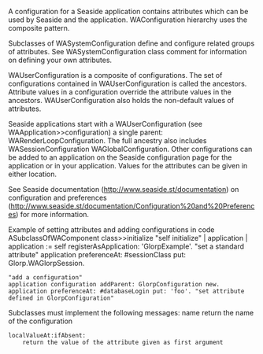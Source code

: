 A configuration for a Seaside application contains attributes which can be used by Seaside and the application. WAConfiguration hierarchy uses the composite pattern.

Subclasses of WASystemConfiguration define and configure related groups of attributes. See WASystemConfiguration class comment for information on defining your own attributes.

WAUserConfiguration is a composite of configurations. The set of configurations contained in WAUserConfiguration is called the ancestors. Attribute values in a configuration override the attribute values in the ancestors. WAUserConfiguration also holds the non-default values of attributes.

Seaside applications start with a WAUserConfiguration (see WAApplication>>configuration) a single parent: WARenderLoopConfiguration. The full ancestry also includes WASessionConfiguration WAGlobalConfiguration. Other configurations can be added to an application on the Seaside configuration page for the application or in your application. Values for the attributes can be given in either location. 

See Seaside documentation (http://www.seaside.st/documentation) on configuration and preferences (http://www.seaside.st/documentation/Configuration%20and%20Preferences) for more information.

Example of setting attributes and adding configurations in code
ASubclassOfWAComponent class>>initialize
	"self initialize"
	| application |
	application := self registerAsApplication: 'GlorpExample'.
	"set a standard attribute"
	application preferenceAt: #sessionClass put: Glorp.WAGlorpSession. 

	"add a configuration"
	application configuration addParent: GlorpConfiguration new.
	application preferenceAt: #databaseLogin put: 'foo'. "set attribute defined in GlorpConfiguration"

Subclasses must implement the following messages:
	name
		return the name of the configuration

	localValueAt:ifAbsent:
		return the value of the attribute given as first argument
